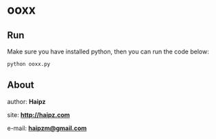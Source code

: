 # ooxx

## Run

Make sure you have installed python, then you can run the code below:

```
python ooxx.py
```

## About

author: **Haipz**

site: **http://haipz.com**

e-mail: **haipzm@gmail.com**

